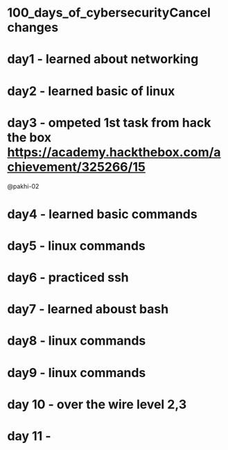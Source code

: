 # 100_days_of_cybersecurityCancel changes

# day1 - learned about networking 
# day2 - learned basic of linux
# day3 - ompeted 1st task from hack the box https://academy.hackthebox.com/achievement/325266/15
 @pakhi-02
# day4 - learned basic commands
# day5 - linux commands
# day6 - practiced ssh
# day7 - learned aboust bash 
# day8 - linux commands
# day9 - linux commands
# day 10 - over the wire level 2,3
# day 11 -
